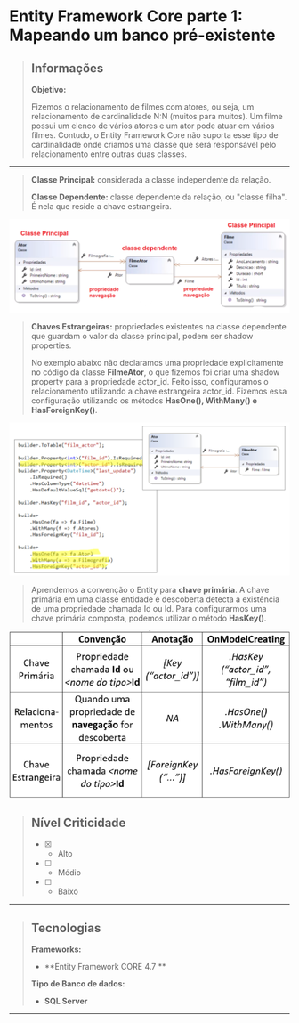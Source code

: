 # Entity Framework Core parte 1: Mapeando um banco pré-existente  

> ## Informações
>
> **Objetivo:**     
>
> Fizemos o relacionamento de filmes com atores, ou seja, um relacionamento de cardinalidade N:N (muitos para muitos). Um filme possui um elenco de vários atores e um ator pode atuar em vários filmes. Contudo, o Entity Framework Core não suporta esse tipo de cardinalidade onde criamos uma classe que será responsável pelo relacionamento entre outras duas classes.  
---
> **Classe Principal:** considerada a classe independente da relação.
>
> **Classe Dependente:** classe dependente da relação, ou "classe filha". É nela que reside a chave estrangeira.

<img src="https://github.com/abruno36/AluraFilmes/blob/master/Alura.Filmes.App/Images/ImgPropriedades.png" alt="Entidades"/>

> **Chaves Estrangeiras:** propriedades existentes na classe dependente que guardam o valor da classe principal, podem ser shadow properties.
>
>No exemplo abaixo não declaramos uma propriedade explicitamente no código da classe **FilmeAtor**, o que fizemos foi criar uma shadow property para a propriedade actor_id. Feito isso, configuramos o relacionamento utilizando a chave estrangeira actor_id. Fizemos essa configuração utilizando os métodos **HasOne(), WithMany() e HasForeignKey()**.

<img src="https://github.com/abruno36/AluraFilmes/blob/master/Alura.Filmes.App/Images/ImgPropriedades1.png" alt="Entidades"/>


>Aprendemos a convenção o Entity para **chave primária**. A chave primária em uma classe entidade é descoberta detecta a existência de uma propriedade chamada Id ou <nome do tipo>Id. Para configurarmos uma chave primária composta, podemos utilizar o método **HasKey()**.

<img src="https://github.com/abruno36/AluraFilmes/blob/master/Alura.Filmes.App/Images/ImgPropriedades2.png" alt="Entidades"/>

> ## Nível Criticidade
> - [x] - Alto  
> - [ ] - Médio  
> - [ ] - Baixo  
>  
---

> ## Tecnologias
>
> **Frameworks:**  
> - **Entity Framework CORE 4.7 **  
>
> **Tipo de Banco de dados:**  
> - **SQL Server**

>

---







